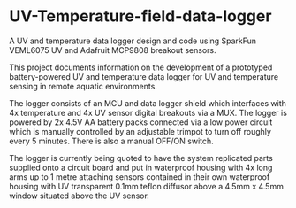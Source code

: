 # UV-Temperature-field-data-logger
A UV and temperature data logger design and code using SparkFun VEML6075 UV and Adafruit MCP9808 breakout sensors.

This project documents information on the development of a prototyped battery-powered UV and temperature data logger for UV and temperature sensing in remote aquatic environments. 

The logger consists of an MCU and data logger shield which interfaces with 4x temperature and 4x UV sensor digital breakouts via a MUX. The logger is powered by 2x 4.5V AA battery packs connected via a low power circuit which is manually controlled by an adjustable trimpot to turn off roughly every 5 minutes. There is also a manual OFF/ON switch. 

The logger is currently being quoted to have the system replicated parts supplied onto a circuit board and put in waterproof housing with 4x long arms up to 1 metre attaching sensors contained in their own waterproof housing with UV transparent 0.1mm teflon diffusor above a 4.5mm x 4.5mm window situated above the UV sensor.
